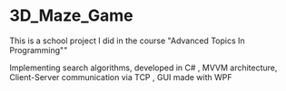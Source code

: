 # 3D_Maze_Game
This is a school project I did in the course "Advanced Topics In Programming""

Implementing search algorithms, developed in C# ,  MVVM architecture, Client-Server communication via TCP , GUI made with WPF
